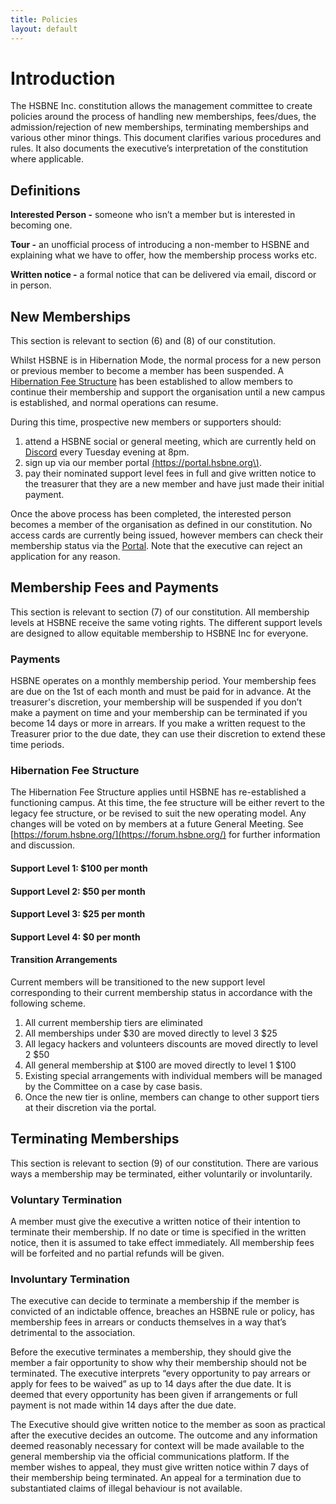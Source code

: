 ```yaml
---
title: Policies
layout: default
---
```


# Introduction
The HSBNE Inc. constitution allows the management committee to create policies around the process of handling new memberships, fees/dues, the admission/rejection of new memberships, terminating memberships and various other minor things. This document clarifies various procedures and rules. It also documents the executive’s interpretation of the constitution where applicable.

## Definitions
**Interested Person -** someone who isn’t a member but is interested in becoming one.

**Tour -** an unofficial process of introducing a non-member to HSBNE and explaining what we have to offer, how the membership process works etc.

**Written notice -** a formal notice that can be delivered via email, discord or in person.

## New Memberships
This section is relevant to section (6) and (8) of our constitution. 

Whilst HSBNE is in Hibernation Mode, the normal process for a new person or previous member to become a member has been suspended. A [Hibernation Fee Structure](#hibernation-fee-structure) has been established to allow members to continue their membership and support the organisation until a new campus is established, and normal operations can resume. 

During this time, prospective new members or supporters should:
1. attend a HSBNE social or general meeting, which are currently held on [Discord](https://chat.hsbne.org/) every Tuesday evening at 8pm. 
2. sign up via our member portal [\(https://portal.hsbne.org\)](https://portal.hsbne.org).
4. pay their nominated support level fees in full and give written notice to the treasurer that they are a new member and have just made their initial payment.

Once the above process has been completed, the interested person becomes a member of the organisation as defined in our constitution. No access cards are currently being issued, however members can check their membership status via the [Portal](https://portal.hsbne.org). Note that the executive can reject an application for any reason.

## Membership Fees and Payments
This section is relevant to section (7) of our constitution. All membership levels at HSBNE receive the same voting rights. The different support levels are designed to allow equitable membership to HSBNE Inc for everyone.

### Payments
HSBNE operates on a monthly membership period. Your membership fees are due on the 1st of each month and must be paid for in advance. At the treasurer's discretion, your membership will be suspended if you don’t make a payment on time and your membership can be terminated if you become 14 days or more in arrears. If you make a written request to the Treasurer prior to the due date, they can use their discretion to extend these time periods.


### Hibernation Fee Structure ###
The Hibernation Fee Structure applies until HSBNE has re-established a functioning campus. At this time, the fee structure will be either revert to the legacy fee structure, or be revised to suit the new operating model. Any changes will be voted on by members at a future General Meeting. See [https://forum.hsbne.org/](https://forum.hsbne.org/) for further information and discussion.


#### Support Level 1: \$100 per month ####

#### Support Level 2: \$50 per month ####

#### Support Level 3: \$25 per month ####

#### Support Level 4: \$0 per month ####

#### Transition Arrangements ####
Current members will be transitioned to the new support level corresponding to their current membership status in accordance with the following scheme.
1. All current membership tiers are eliminated
2. All memberships under $30 are moved directly to level 3 $25
3. All legacy hackers and volunteers discounts are moved directly to level 2 $50
4. All general membership at $100 are moved directly to level 1 $100
5. Existing special arrangements with individual members will be managed by the Committee on a case by case basis. 
6. Once the new tier is online, members can change to other support tiers at their discretion via the portal. 


## Terminating Memberships
This section is relevant to section (9) of our constitution. There are various ways a membership may be terminated, either voluntarily or involuntarily.

### Voluntary Termination
A member must give the executive a written notice of their intention to terminate their membership. If no date or time is specified in the written notice, then it is assumed to take effect immediately. All membership fees will be forfeited and no partial refunds will be given.

### Involuntary Termination
The executive can decide to terminate a membership if the member is convicted of an indictable offence, breaches an HSBNE rule or policy, has membership fees in arrears or conducts themselves in a way that’s detrimental to the association.

Before the executive terminates a membership, they should give the member a fair opportunity to show why their membership should not be terminated. The executive interprets “every opportunity to pay arrears or apply for fees to be waived” as up to 14 days after the due date. It is deemed that every opportunity has been given if arrangements or full payment is not made within 14 days after the due date.

The Executive should give written notice to the member as soon as practical after the executive decides an outcome. The outcome and any information deemed reasonably necessary for context will be made available to the general membership via the official communications platform. If the member wishes to appeal, they must give written notice within 7 days of their membership being terminated. An appeal for a termination due to substantiated claims of illegal behaviour is not available.




